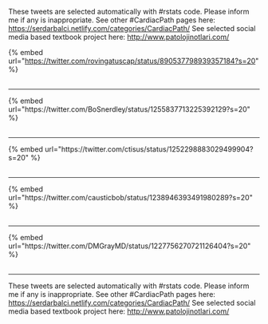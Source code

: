 

These tweets are selected automatically with #rstats code. Please inform me if any is inappropriate.
See other #CardiacPath pages here: https://serdarbalci.netlify.com/categories/CardiacPath/ 
See selected social media based textbook project here: http://www.patolojinotlari.com/

{% embed url="https://twitter.com/rovingatuscap/status/890537798939357184?s=20" %}<br>
<br>
<hr>
{% embed url="https://twitter.com/BoSnerdley/status/1255837713225392129?s=20" %}<br>
<br>
<hr>
{% embed url="https://twitter.com/ctisus/status/1252298883029499904?s=20" %}<br>
<br>
<hr>
{% embed url="https://twitter.com/causticbob/status/1238946393491980289?s=20" %}<br>
<br>
<hr>
{% embed url="https://twitter.com/DMGrayMD/status/1227756270721126404?s=20" %}<br>
<br>
<hr>


These tweets are selected automatically with #rstats code. Please inform me if any is inappropriate.
See other #CardiacPath pages here: https://serdarbalci.netlify.com/categories/CardiacPath/ 
See selected social media based textbook project here: http://www.patolojinotlari.com/
